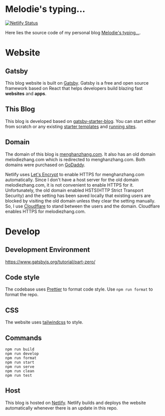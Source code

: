 # Melodie's typing...

[![Netlify Status](https://api.netlify.com/api/v1/badges/a73b0cee-cf33-4da2-834a-07b52cee5129/deploy-status)](https://app.netlify.com/sites/vibrant-fermi-5afcf1/deploys)

Here lies the source code of my personal blog [Melodie's typing...](https://menghanzhang.com/).

# Website

## Gatsby

This blog website is built on [Gatsby](https://www.gatsbyjs.org/). Gatsby is a free and open source framework based on React that helps developers build blazing fast **websites** and **apps**.

## This Blog

This blog is developed based on [gatsby-starter-blog](https://www.gatsbyjs.org/starters/gatsbyjs/gatsby-starter-blog/). You can start either from scratch or any existing [starter templates](https://www.gatsbyjs.org/starters?v=2) and [running sites](https://www.gatsbyjs.org/showcase/).

## Domain

The domain of this blog is [menghanzhang.com](https://menghanzhang.com). It also has an old domain melodiezhang.com which is redirected to menghanzhang.com. Both domains were purchased on [GoDaddy](https://www.godaddy.com).

Netlify uses [Let's Encrypt](https://letsencrypt.org) to enable HTTPS for menghanzhang.com automatically. Since I don't have a host server for the old domain melodiezhang.com, it is not convenient to enable HTTPS for it. Unfortunately, the old domain enabled HSTS(HTTP Strict Transport Security) and the setting has been saved locally that existing users are blocked by visiting the old domain unless they clear the setting manually. So, I use [Cloudflare](https://www.cloudflare.com)
to stand between the users and the domain. Cloudflare enables HTTPS for melodiezhang.com.

# Develop

## Development Environment

https://www.gatsbyjs.org/tutorial/part-zero/

## Code style

The codebase uses [Prettier](https://prettier.io) to format code style. Use `npm run format` to format the repo.

## CSS

The website uses [tailwindcss](https://tailwindcss.com) to style.

## Commands

```
npm run build
npm run develop
npm run format
npm run start
npm run serve
npm run clean
npm run test
```

## Host

This blog is hosted on [Netlify](https://www.netlify.com/). Netlify builds and deploys the website automatically whenever there is an update in this repo.
